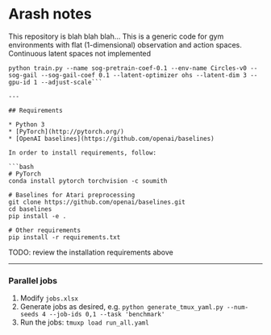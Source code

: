 # Arash notes
This repository is blah blah blah... This is a generic code for gym environments with flat (1-dimensional) observation and action spaces.
Continuous latent spaces not implemented

```shell script
python train.py --name sog-pretrain-coef-0.1 --env-name Circles-v0 --sog-gail --sog-gail-coef 0.1 --latent-optimizer ohs --latent-dim 3 --gpu-id 1 --adjust-scale```

---

## Requirements

* Python 3
* [PyTorch](http://pytorch.org/)
* [OpenAI baselines](https://github.com/openai/baselines)

In order to install requirements, follow:

```bash
# PyTorch
conda install pytorch torchvision -c soumith

# Baselines for Atari preprocessing
git clone https://github.com/openai/baselines.git
cd baselines
pip install -e .

# Other requirements
pip install -r requirements.txt
```

TODO: review the installation requirements above

---
### Parallel jobs
1. Modify `jobs.xlsx`
2. Generate jobs as desired, e.g. ```python generate_tmux_yaml.py --num-seeds 4 --job-ids 0,1 --task 'benchmark'```
3. Run the jobs: ```tmuxp load run_all.yaml```
